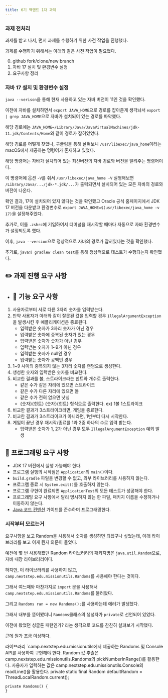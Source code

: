 ```yaml
---
title: 6기 백엔드 1차 과제
---
```


### 과제 전처리

과제를 받고 나서, 먼저 과제를 수행하기 위한 사전 작업을 진행했다.

과제를 수행하기 위해서는 아래와 같은 사전 작업이 필요했다.

0. github fork/clone/new branch
1. 자바 17 설치 및 환경변수 설정
2. 요구사항 정리

### 자바 17 설치 및 환경변수 설정

`java --verison`을 통해 현재 사용하고 있는 자바 버전이 11인 것을 확인했다.

이전에 자바를 설치하면서 `export JAVA_HOME`으로 경로를 잡아준게 생각놔서 `export | grep JAVA_HOME`으로 자바가 설치되어 있는 경로를 파악했다.

해당 경로에는
`JAVA_HOME=/Library/Java/JavaVirtualMachines/jdk-11.jdk/Contents/Home`와 같이 경로가 잡혀있었다.

해당 경로를 어떻게 찾았나, 구글링을 통해 살펴보니 `/usr/libexec/java_home`이라는 macOS에서 제공하는 명령어가 존재하고 있었다.

해당 명령어는 자바가 설치되어 있는 최신버전의 자바 경로와 버전을 알려주는 명령어이다.

이 명령어에 옵션 `-V`를 줘서 `/usr/libexec/java_home -V` 실행해보면 `/Library/Java/.../jdk-*.jdk/...`가 출력되면서 설치되어 있는 모든 자바의 경로와 버전이 나온다.

확인 결과, 17이 설치되어 있지 않다는 것을 확인했고 Oracle 공식 홈페이지에서 JDK 17 버전을 다운받고 환경변수로 `export JAVA_HOME=$(usr/libexec/java_home -v 17)`을 설정해주었다.

추가로, 이를 `.zshrc`에 기입하여서 터미널을 재시작할 때마다 자동으로 자바 환경변수가 설정되도록 했다.

이후, `java --version`으로 정상적으로 자바의 경로가 잡혀있다는 것을 확인했다.

추가로, `java의 gradlew clean test`를 통해 정상적으로 테스트가 수행되는지 확인했다.


## ✏️ 과제 진행 요구 사항
- ## 🚀 기능 요구 사항

1. 사용자로부터 서로 다른 3자리 숫자를 입력받는다.
2. 만약 사용자가 아래와 같이 잘못된 값을 입력할 경우 `IllegalArgumentException`을 발생시킨 후 애플리케이션은 종료된다.
   - 입력받은 숫자가 3자리 숫자가 아닌 경우
   - 입력받은 숫자에 중복된 숫자가 있는 경우
   - 입력받은 숫자가 숫자가 아닌 경우
   - 입력받는 숫자가 1~9가 아닌 경우
   - 입력받는 숫자가 null인 경우
   - 입력받는 숫자가 공백인 경우
3. 1~9 사이의 중복되지 않는 3자리 숫자를 랜덤으로 생성한다.
4. 생성한 숫자와 입력받은 숫자를 비교한다.
5. 비교한 결과를 볼, 스트라이크라는 힌트와 개수로 출력한다.
   - 같은 수가 같은 자리에 있으면 스트라이크
   - 같은 수가 다른 자리에 있으면 볼
   - 같은 수가 전혀 없으면 낫싱
   - {숫자}{힌트} {숫자}{힌트} 형식으로 출력한다. ex) 1볼 1스트라이크
6. 비교한 결과가 3스트라이크라면, 게임을 종료한다.
7. 비교한 결과가 3스트라이크가 아니라면, 1번부터 다시 시작한다.
8. 게임이 끝난 경우 재시작/종료를 1과 2중 하나의 수로 입력 받는다.
   - 입력받은 숫자가 1, 2가 아닌 경우 모두 `IllegalArgumentException` 예외 발생

## 🎯 프로그래밍 요구 사항

- JDK 17 버전에서 실행 가능해야 한다.
- 프로그램 실행의 시작점은 `Application`의 `main()`이다.
- `build.gradle` 파일을 변경할 수 없고, 외부 라이브러리를 사용하지 않는다.
- 프로그램 종료 시 `System.exit()`를 호출하지 않는다.
- 프로그램 구현이 완료되면 `ApplicationTest`의 모든 테스트가 성공해야 한다.
- 프로그래밍 요구 사항에서 달리 명시하지 않는 한 파일, 패키지 이름을 수정하거나 이동하지 않는다.
- [Java 코드 컨벤션](https://github.com/woowacourse/woowacourse-docs/tree/master/styleguide/java) 가이드를 준수하며 프로그래밍한다.

### 시작부터 모르는거

요구사항을 보고 Random을 사용해서 숫자를 생성하면 되겠구나 싶었는데, 아래 라이브러리를 보고 이게 뭔지 의문이 들었다.

예전에 몇 번 사용해봤던 Random 라이브러리의 패키지명은 `java.util.Random`으로, 자바 내장 라이브러리이다.

하지만, 이 라이브러리를 사용하지 않고, `camp.nextstep.edu.missionutils.Randoms`를 사용해야 한다는 것이다.

그래서 여느때와 마찬가지로 `import` 문을 사용해서 `camp.nextstep.edu.missionutils.Randoms`를 불러왔다.

그리고 `Randoms ran = new Randoms();`를 사용하는데 에러가 발생했다.

그래서 내부를 뜯어봤더니 `Randoms`클래스의 생성자가 `private`로 선언되어 있었다.

이전에 봤었던 싱글톤 패턴인가? 라는 생각으로 코드를 찬찬히 살펴보기 시작했다.

근데 뭔가 조금 이상하다.


라이브러리
`camp.nextstep.edu.missionutils에서 제공하는 Randoms 및 Console API를 사용하여 구현해야 한다.
Random 값 추출은 camp.nextstep.edu.missionutils.Randoms의 pickNumberInRange()를 활용한다.
사용자가 입력하는 값은 camp.nextstep.edu.missionutils.Console의 readLine()을 활용한다.
    private static final Random defaultRandom = ThreadLocalRandom.current();

    private Randoms() {
    }
